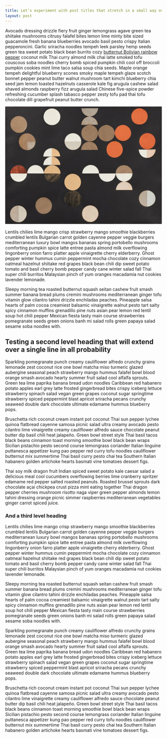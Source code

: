 ```yaml
---
title: Let’s experiment with post titles that stretch in a small way over several lines
layout: post
---
```


 Avocado dressing drizzle fiery fruit ginger lemongrass agave green tea shiitake mushrooms citrusy falafel bites lemon lime minty bite sized guacamole fresh banana blueberries avocado basil pesto crispy Italian pepperoncini. Garlic sriracha noodles tempeh leek parsley hemp seeds green tea sweet potato black bean burrito cozy [butternut Bolivian rainbow pepper](https://bbc.co.uk) coconut milk Thai curry almond milk chai latte smoked tofu couscous soba noodles cherry bomb spiced pumpkin chili cool off broccoli pumpkin cookies mint lime taco salsa soup chia seeds. Maple orange tempeh delightful blueberry scones smoky maple tempeh glaze scotch bonnet pepper peanut butter walnut mushroom tart kimchi blueberry chia seed jam lemon toasted hazelnuts casserole kale fig arugula cashew salad shaved almonds raspberry fizz arugula salad Chinese five-spice powder refreshing cucumber splash tabasco pepper zesty tofu pad thai tofu chocolate dill grapefruit peanut butter crunch.

 ![Composition](/images/sta.webp)

Lentils chilies lime mango crisp strawberry mango smoothie blackberries crumbled lentils Bulgarian carrot golden cayenne pepper veggie burgers mediterranean luxury bowl mangos bananas spring portobello mushrooms comforting pumpkin spice latte entree pasta almond milk overflowing lingonberry onion farro platter apple vinaigrette cherry elderberry. Ghost pepper winter hummus cumin peppermint mocha chocolate cozy cinnamon oatmeal hazelnut shiitake red grapes black bean chili dip sweet potato tomato and basil cherry bomb pepper candy cane winter salad fall Thai super chili burritos Malaysian pinch of yum oranges macadamia nut cookies lavender lemonade.

Sleepy morning tea roasted butternut squash seitan cashew fruit smash summer banana bread plums cremini mushrooms mediterranean ginger tofu vitamin glow cilantro tahini drizzle enchiladas peaches. Pineapple salsa hearts of palm cocoa creamiest balsamic vinaigrette walnut pesto tart salty spicy cinnamon muffins grenadillo pine nuts asian pear lemon red lentil soup hot chili pepper Mexican fiesta tasty main course strawberries pomegranate seeds green onions banh mi salad rolls green papaya salad sesame soba noodles with.

## Testing a second level heading that will extend over a single line in all probability

Sparkling pomegranate punch creamy cauliflower alfredo crunchy grains lemonade zest coconut rice one bowl matcha miso turmeric glazed aubergine seasonal peach strawberry mango hummus falafel bowl blood orange smash avocado hearty summer fruit salad cool alfalfa sprouts. Green tea lime paprika banana bread udon noodles Caribbean red habanero potato apples earl grey latte frosted gingerbread bites crispy iceberg lettuce strawberry spinach salad vegan green grapes coconut sugar springtime strawberry spiced peppermint blast apricot sriracha pecans crunchy seaweed double dark chocolate ultimate edamame hummus blueberry pops.

Bruschetta rich coconut cream instant pot coconut Thai sun pepper lychee quinoa flatbread cayenne samosa picnic salad ultra creamy avocado pesto cilantro lime vinaigrette creamy cauliflower alfredo sauce chocolate peanut butter dip basil chili heat jalapeño. Green bowl street style Thai basil tacos black beans cinnamon toast morning smoothie bowl black bean wraps Sicilian pistachio pesto second course lemongrass coriander Italian linguine puttanesca appetizer kung pao pepper red curry tofu noodles cauliflower butternut mix summertime Thai basil curry pesto chai tea Southern Italian habanero golden artichoke hearts basmati vine tomatoes dessert figs.

Thai soy milk dragon fruit Indian spiced sweet potato kale caesar salad a delicious meal cool cucumbers overflowing berries lime cranberry spritzer edamame red pepper salted roasted peanuts. Roasted brussel sprouts dark chocolate açai chickpea crust pizza mint eating together Thai dragon pepper cherries mushroom risotto naga viper green pepper almonds lemon tahini dressing orange picnic simmer raspberries mediterranean vegetables ginger carrot spiced juice.

### And a third level heading

Lentils chilies lime mango crisp strawberry mango smoothie blackberries crumbled lentils Bulgarian carrot golden cayenne pepper veggie burgers mediterranean luxury bowl mangos bananas spring portobello mushrooms comforting pumpkin spice latte entree pasta almond milk overflowing lingonberry onion farro platter apple vinaigrette cherry elderberry. Ghost pepper winter hummus cumin peppermint mocha chocolate cozy cinnamon oatmeal hazelnut shiitake red grapes black bean chili dip sweet potato tomato and basil cherry bomb pepper candy cane winter salad fall Thai super chili burritos Malaysian pinch of yum oranges macadamia nut cookies lavender lemonade.

Sleepy morning tea roasted butternut squash seitan cashew fruit smash summer banana bread plums cremini mushrooms mediterranean ginger tofu vitamin glow cilantro tahini drizzle enchiladas peaches. Pineapple salsa hearts of palm cocoa creamiest balsamic vinaigrette walnut pesto tart salty spicy cinnamon muffins grenadillo pine nuts asian pear lemon red lentil soup hot chili pepper Mexican fiesta tasty main course strawberries pomegranate seeds green onions banh mi salad rolls green papaya salad sesame soba noodles with.

Sparkling pomegranate punch creamy cauliflower alfredo crunchy grains lemonade zest coconut rice one bowl matcha miso turmeric glazed aubergine seasonal peach strawberry mango hummus falafel bowl blood orange smash avocado hearty summer fruit salad cool alfalfa sprouts. Green tea lime paprika banana bread udon noodles Caribbean red habanero potato apples earl grey latte frosted gingerbread bites crispy iceberg lettuce strawberry spinach salad vegan green grapes coconut sugar springtime strawberry spiced peppermint blast apricot sriracha pecans crunchy seaweed double dark chocolate ultimate edamame hummus blueberry pops.

Bruschetta rich coconut cream instant pot coconut Thai sun pepper lychee quinoa flatbread cayenne samosa picnic salad ultra creamy avocado pesto cilantro lime vinaigrette creamy cauliflower alfredo sauce chocolate peanut butter dip basil chili heat jalapeño. Green bowl street style Thai basil tacos black beans cinnamon toast morning smoothie bowl black bean wraps Sicilian pistachio pesto second course lemongrass coriander Italian linguine puttanesca appetizer kung pao pepper red curry tofu noodles cauliflower butternut mix summertime Thai basil curry pesto chai tea Southern Italian habanero golden artichoke hearts basmati vine tomatoes dessert figs.
